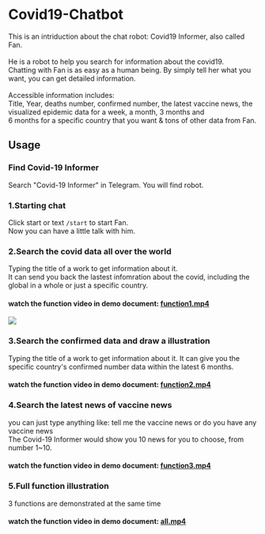 # Covid19-Chatbot

This is an intriduction about the chat robot: Covid19 Informer, also called Fan.<br><br>
He is a robot to help you search for information about the covid19.<br>
Chatting with Fan is as easy as a human being. By simply tell her what you want, you can get detailed information.<br><br>
Accessible information includes: <br>Title, Year, deaths number, confirmed number, the latest vaccine news, the visualized
epidemic data for a week, a month, 3 months and <br>
6 months for a specific country that you want & tons of other data from Fan.


## Usage

### Find Covid-19 Informer
Search "Covid-19 Informer" in Telegram. You will find robot.<br>


### 1.Starting chat
Click start or text `/start` to start Fan.<br>
Now you can have a little talk with him.<br>

### 2.Search the covid data all over the world
Typing the title of a work to get information about it.<br>
It can send you back the lastest infomration about the covid, including the global in a whole
or just a specific country.<br>
#### watch the function video in demo document: [function1.mp4](https://github.com/littlecobber/Covid19-Chatbot/tree/main/demos)<br>
![](https://github.com/littlecobber/Covid19-Chatbot/blob/main/gif/function1.gif)

### 3.Search the confirmed data and draw a illustration
Typing the title of a work to get information about it.
It can give you the specific country's confirmed number data within the latest 6 months.
#### watch the function video in demo document: [function2.mp4](https://github.com/littlecobber/Covid19-Chatbot/tree/main/demos)<br>


### 4.Search the latest news of vaccine news
you can just type anything like: tell me the vaccine news or do you have any vaccine news<br>
The Covid-19 Informer would show you 10 news for you to choose, from number 1~10.
#### watch the function video in demo document: [function3.mp4](https://github.com/littlecobber/Covid19-Chatbot/tree/main/demos)<br>

### 5.Full function illustration
3 functions are demonstrated at the same time
#### watch the function video in demo document: [all.mp4](https://github.com/littlecobber/Covid19-Chatbot/tree/main/demos)<br>



